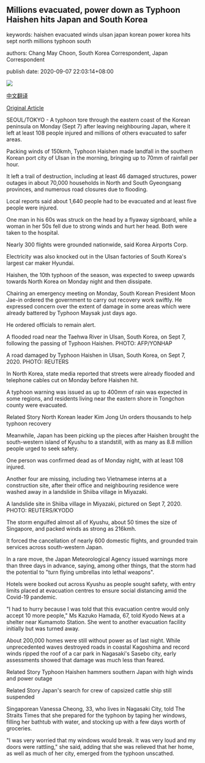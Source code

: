 ## Millions evacuated, power down as Typhoon Haishen hits Japan and South Korea

keywords: haishen evacuated winds ulsan japan korean power korea hits sept north millions typhoon south

authors: Chang May Choon, South Korea Correspondent, Japan Correspondent

publish date: 2020-09-07 22:03:14+08:00

![](https://www.straitstimes.com/sites/default/files/styles/x_large/public/articles/2020/09/07/hzmakurazaki0907.jpg?itok=HFREmPSc)

[中文翻译](Millions%20evacuated%2C%20power%20down%20as%20Typhoon%20Haishen%20hits%20Japan%20and%20South%20Korea_zh.md)

[Original Article](https://www.straitstimes.com/asia/east-asia/millions-evacuated-power-down-as-typhoon-haishen-hits-japan-and-south-korea)

SEOUL/TOKYO - A typhoon tore through the eastern coast of the Korean peninsula on Monday (Sept 7) after leaving neighbouring Japan, where it left at least 108 people injured and millions of others evacuated to safer areas.

Packing winds of 150kmh, Typhoon Haishen made landfall in the southern Korean port city of Ulsan in the morning, bringing up to 70mm of rainfall per hour.

It left a trail of destruction, including at least 46 damaged structures, power outages in about 70,000 households in North and South Gyeongsang provinces, and numerous road closures due to flooding.

Local reports said about 1,640 people had to be evacuated and at least five people were injured.

One man in his 60s was struck on the head by a flyaway signboard, while a woman in her 50s fell due to strong winds and hurt her head. Both were taken to the hospital.

Nearly 300 flights were grounded nationwide, said Korea Airports Corp.

Electricity was also knocked out in the Ulsan factories of South Korea's largest car maker Hyundai.

Haishen, the 10th typhoon of the season, was expected to sweep upwards towards North Korea on Monday night and then dissipate.

Chairing an emergency meeting on Monday, South Korean President Moon Jae-in ordered the government to carry out recovery work swiftly. He expressed concern over the extent of damage in some areas which were already battered by Typhoon Maysak just days ago.

He ordered officials to remain alert.



A flooded road near the Taehwa River in Ulsan, South Korea, on Sept 7, following the passing of Typhoon Haishen. PHOTO: AFP/YONHAP





A road damaged by Typhoon Haishen in Ulsan, South Korea, on Sept 7, 2020. PHOTO: REUTERS



In North Korea, state media reported that streets were already flooded and telephone cables cut on Monday before Haishen hit.

A typhoon warning was issued as up to 400mm of rain was expected in some regions, and residents living near the eastern shore in Tongchon county were evacuated.

Related Story North Korean leader Kim Jong Un orders thousands to help typhoon recovery

Meanwhile, Japan has been picking up the pieces after Haishen brought the south-western island of Kyushu to a standstill, with as many as 8.8 million people urged to seek safety.

One person was confirmed dead as of Monday night, with at least 108 injured.

Another four are missing, including two Vietnamese interns at a construction site, after their office and neighbouring residence were washed away in a landslide in Shiiba village in Miyazaki.



A landslide site in Shiiba village in Miyazaki, pictured on Sept 7, 2020. PHOTO: REUTERS/KYODO



The storm engulfed almost all of Kyushu, about 50 times the size of Singapore, and packed winds as strong as 216kmh.

It forced the cancellation of nearly 600 domestic flights, and grounded train services across south-western Japan.

In a rare move, the Japan Meteorological Agency issued warnings more than three days in advance, saying, among other things, that the storm had the potential to "turn flying umbrellas into lethal weapons".

Hotels were booked out across Kyushu as people sought safety, with entry limits placed at evacuation centres to ensure social distancing amid the Covid-19 pandemic.

"I had to hurry because I was told that this evacuation centre would only accept 10 more people," Ms Kazuko Hamada, 67, told Kyodo News at a shelter near Kumamoto Station. She went to another evacuation facility initially but was turned away.

About 200,000 homes were still without power as of last night. While unprecedented waves destroyed roads in coastal Kagoshima and record winds ripped the roof of a car park in Nagasaki's Sasebo city, early assessments showed that damage was much less than feared.

Related Story Typhoon Haishen hammers southern Japan with high winds and power outage

Related Story Japan's search for crew of capsized cattle ship still suspended

Singaporean Vanessa Cheong, 33, who lives in Nagasaki City, told The Straits Times that she prepared for the typhoon by taping her windows, filling her bathtub with water, and stocking up with a few days worth of groceries.

"I was very worried that my windows would break. It was very loud and my doors were rattling," she said, adding that she was relieved that her home, as well as much of her city, emerged from the typhoon unscathed.